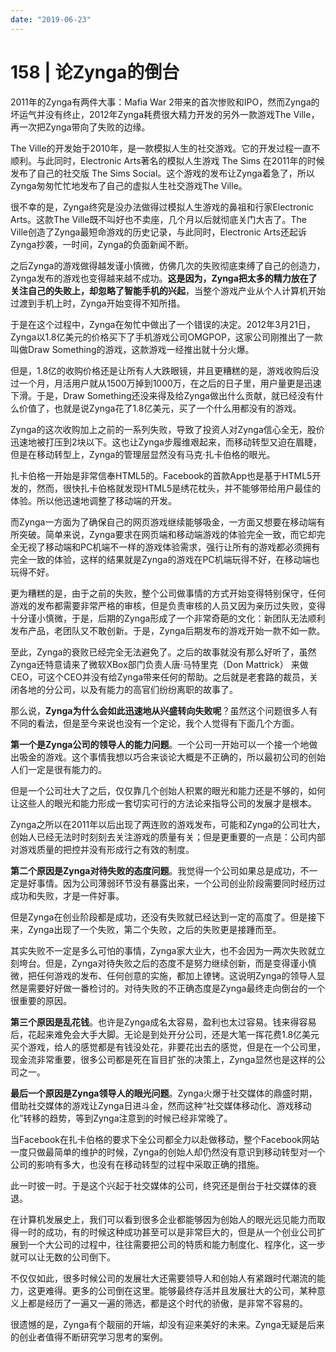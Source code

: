 ```yaml
---
date: "2019-06-23"
---  
```

      
# 158 | 论Zynga的倒台
2011年的Zynga有两件大事：Mafia War 2带来的首次惨败和IPO，然而Zynga的坏运气并没有终止，2012年Zynga耗费很大精力开发的另外一款游戏The Ville，再一次把Zynga带向了失败的边缘。

The Ville的开发始于2010年，是一款模拟人生的社交游戏。它的开发过程一直不顺利。与此同时，Electronic Arts著名的模拟人生游戏 The Sims 在2011年的时候发布了自己的社交版 The Sims Social。这个游戏的发布让Zynga着急了，所以Zynga匆匆忙忙地发布了自己的虚拟人生社交游戏The Ville。

很不幸的是，Zynga终究是没办法做得过模拟人生游戏的鼻祖和行家Electronic Arts。这款The Ville既不叫好也不卖座，几个月以后就彻底关门大吉了。The Ville创造了Zynga最短命游戏的历史记录，与此同时，Electronic Arts还起诉Zynga抄袭，一时间，Zynga的负面新闻不断。

之后Zynga的游戏做得越发谨小慎微，仿佛几次的失败彻底束缚了自己的创造力，Zynga发布的游戏也变得越来越不成功。**这是因为，Zynga把太多的精力放在了关注自己的失败上，却忽略了智能手机的兴起**，当整个游戏产业从个人计算机开始过渡到手机上时，Zynga开始变得不知所措。

<!-- [[[read_end]]] -->

于是在这个过程中，Zynga在匆忙中做出了一个错误的决定。2012年3月21日，Zynga以1.8亿美元的价格买下了手机游戏公司OMGPOP，这家公司刚推出了一款叫做Draw Something的游戏，这款游戏一经推出就十分火爆。

但是，1.8亿的收购价格还是让所有人大跌眼镜，并且更糟糕的是，游戏收购后没过一个月，月活用户就从1500万掉到1000万，在之后的日子里，用户量更是迅速下滑。于是，Draw Something还没来得及给Zynga做出什么贡献，就已经没有什么价值了，也就是说Zynga花了1.8亿美元，买了一个什么用都没有的游戏。

Zynga的这次收购加上之前的一系列失败，导致了投资人对Zynga信心全无，股价迅速地被打压到2块以下。这也让Zynga步履维艰起来，而移动转型又迫在眉睫，但是在移动转型上，Zynga的管理层显然没有马克·扎卡伯格的眼光。

扎卡伯格一开始是非常信奉HTML5的。Facebook的首款App也是基于HTML5开发的，然而，很快扎卡伯格就发现HTML5是绣花枕头，并不能够带给用户最佳的体验。所以他迅速地调整了移动端的开发。

而Zynga一方面为了确保自己的网页游戏继续能够吸金，一方面又想要在移动端有所突破。简单来说，Zynga要求在网页端和移动端游戏的体验完全一致，而它却完全无视了移动端和PC机端不一样的游戏体验需求，强行让所有的游戏都必须拥有完全一致的体验，这样的结果就是Zynga的游戏在PC机端玩得不好，在移动端也玩得不好。

更为糟糕的是，由于之前的失败，整个公司做事情的方式开始变得特别保守，任何游戏的发布都需要非常严格的审核，但是负责审核的人员又因为亲历过失败，变得十分谨小慎微，于是，后期的Zynga形成了一个非常奇葩的文化：新团队无法顺利发布产品，老团队又不敢创新。于是，Zynga后期发布的游戏开始一款不如一款。

至此，Zynga的衰败已经完全无法避免了。之后的故事就没有那么好听了，虽然Zynga还特意请来了微软XBox部门负责人唐·马特里克（Don Mattrick） 来做CEO，可这个CEO并没有给Zynga带来任何的帮助。之后就是老套路的裁员，关闭各地的分公司，以及有能力的高官们纷纷离职的故事了。

那么说，**Zynga为什么会如此迅速地从兴盛转向失败呢**？虽然这个问题很多人有不同的看法，但是至今来说也没有一个定论，我个人觉得有下面几个方面。

**第一个是Zynga公司的领导人的能力问题**。一个公司一开始可以一个接一个地做出吸金的游戏。这个事情我想以巧合来谈论大概是不正确的，所以最初公司的创始人们一定是很有能力的。

但是一个公司壮大了之后，仅仅靠几个创始人积累的眼光和能力还是不够的，如何让这些人的眼光和能力形成一套切实可行的方法论来指导公司的发展才是根本。

Zynga之所以在2011年以后出现了两连败的游戏发布，可能和Zynga的公司壮大，创始人已经无法时时刻刻去关注游戏的质量有关；但是更重要的一点是：公司内部对游戏质量的把控并没有形成行之有效的制度。

**第二个原因是Zynga对待失败的态度问题**。我觉得一个公司如果总是成功，不一定是好事情。因为公司薄弱环节没有暴露出来，一个公司创业阶段需要同时经历过成功和失败，才是一件好事。

但是Zynga在创业阶段都是成功，还没有失败就已经达到一定的高度了。但是接下来，Zynga出现了一个失败，第二个失败，之后的失败更是接踵而至。

其实失败不一定是多么可怕的事情，Zynga家大业大，也不会因为一两次失败就立刻垮台。但是，Zynga对待失败之后的态度不是努力继续创新，而是变得谨小慎微，把任何游戏的发布、任何创意的实施，都加上镣铐。这说明Zynga的领导人显然是需要好好做一番检讨的。对待失败的不正确态度是Zynga最终走向倒台的一个很重要的原因。

**第三个原因是乱花钱**。也许是Zynga成名太容易，盈利也太过容易。钱来得容易后，花起来难免会大手大脚。无论是到处开分公司，还是大笔一挥花费1.8亿美元买个游戏，给人的感觉都是有钱没处花，非要花出去的感觉，但是在一个公司里，现金流非常重要，很多公司都是死在盲目扩张的决策上，Zynga显然也是这样的公司之一。

**最后一个原因是Zynga领导人的眼光问题**。Zynga火爆于社交媒体的鼎盛时期，借助社交媒体的游戏让Zynga日进斗金，然而这种“社交媒体移动化、游戏移动化”转移的趋势，等到Zynga注意到的时候已经非常晚了。

当Facebook在扎卡伯格的要求下全公司都全力以赴做移动，整个Facebook网站一度只做最简单的维护的时候，Zynga的创始人却仍然没有意识到移动转型对一个公司的影响有多大，也没有在移动转型的过程中采取正确的措施。

此一时彼一时。于是这个兴起于社交媒体的公司，终究还是倒台于社交媒体的衰退。

在计算机发展史上，我们可以看到很多企业都能够因为创始人的眼光远见能力而取得一时的成功，有的时候这种成功甚至可以是非常巨大的，但是从一个创业公司扩展到一个大公司的过程中，往往需要把公司的特质和能力制度化、程序化，这一步就可以让无数的公司倒下。

不仅仅如此，很多时候公司的发展壮大还需要领导人和创始人有紧跟时代潮流的能力，这更难得。更多的公司倒在这里。能够最终存活并且发展壮大的公司，某种意义上都是经历了一遍又一遍的筛选，都是这个时代的骄傲，是非常不容易的。

很遗憾的是，Zynga有个靓丽的开端，却没有迎来美好的未来。Zynga无疑是后来的创业者值得不断研究学习思考的案例。
